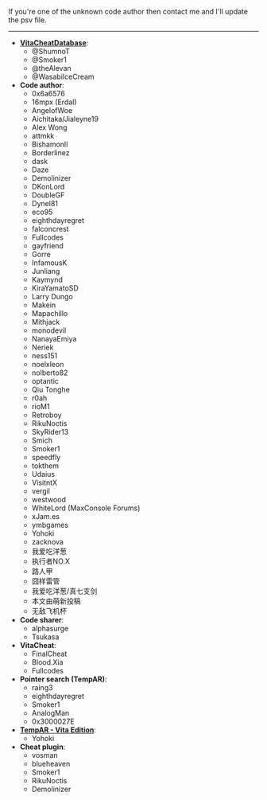 ﻿If you're one of the unknown code author then contact me and I'll update the psv file.

***	

* **[VitaCheatDatabase](https://github.com/ShumnoT/VitaCheatDatabase)**:
   * @ShumnoT
   * @Smoker1
   * @theAlevan
   * @WasabiIceCream
* **Code author**:
   * 0x6a6576
   * 16mpx (Erdal)
   * AngelofWoe
   * Aichitaka/Jialeyne19
   * Alex Wong
   * attmkk
   * BishamonIl
   * Borderlinez
   * dask
   * Daze
   * Demolinizer
   * DKonLord
   * DoubleGF
   * Dynel81
   * eco95
   * eighthdayregret
   * falconcrest
   * Fullcodes
   * gayfriend
   * Gorre
   * InfamousK
   * Junliang
   * Kaymynd
   * KiraYamatoSD
   * Larry Dungo
   * Makein
   * Mapachillo
   * Mithjack
   * monodevil
   * NanayaEmiya
   * Neriek
   * ness151
   * noelxleon
   * nolberto82
   * optantic
   * Qiu Tonghe
   * r0ah
   * rioM1
   * Retroboy
   * RikuNoctis
   * SkyRider13
   * Smich
   * Smoker1
   * speedfly
   * tokthem
   * Udaius
   * VisitntX
   * vergil
   * westwood
   * WhiteLord (MaxConsole Forums)
   * xJam.es
   * ymbgames
   * Yohoki
   * zacknova
   * 我爱吃洋葱
   * 执行者NO.X
   * 路人甲
   * 囧样雷管
   * 我爱吃洋葱/真七支剑
   * 本文由萌新投稿
   * 无敌飞机杯
* **Code sharer**:
   * alphasurge
   * Tsukasa
* **VitaCheat**:
   * FinalCheat
   * Blood.Xia
   * Fullcodes
* **Pointer search (TempAR)**:
   * raing3
   * eighthdayregret
   * Smoker1
   * AnalogMan
   * 0x3000027E
* **[TempAR - Vita Edition](https://github.com/Yohoki/TempAR-Vita/releases)**:
   * Yohoki
* **Cheat plugin**:
   * vosman
   * blueheaven
   * Smoker1
   * RikuNoctis
   * Demolinizer
